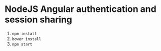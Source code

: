 NodeJS Angular authentication and session sharing
=======================

1. `npm install`
1. `bower install`
2. `npm start`
